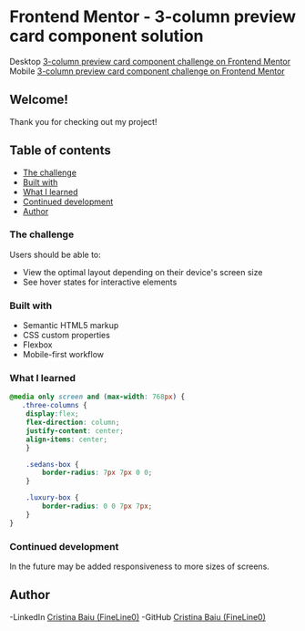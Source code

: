 # Frontend Mentor - 3-column preview card component solution

Desktop [3-column preview card component challenge on Frontend Mentor](./images/taskscreeenshot-desktop.png)
Mobile [3-column preview card component challenge on Frontend Mentor](./images/taskscreeenshot-mobile.png)

## Welcome! 
Thank you for checking out my project!

## Table of contents
- [The challenge](#the-challenge)
- [Built with](#built-with)
- [What I learned](#what-i-learned)
- [Continued development](#continued-development)
- [Author](#author)


### The challenge

Users should be able to:

- View the optimal layout depending on their device's screen size
- See hover states for interactive elements

### Built with

- Semantic HTML5 markup
- CSS custom properties
- Flexbox
- Mobile-first workflow

### What I learned

```css
@media only screen and (max-width: 768px) {
   .three-columns {
    display:flex;
    flex-direction: column;
    justify-content: center;
    align-items: center;
    }

    .sedans-box {
        border-radius: 7px 7px 0 0;
    }

    .luxury-box {
        border-radius: 0 0 7px 7px;
    }
}
```

### Continued development
In the future may be added responsiveness to more sizes of screens.

## Author

-LinkedIn [Cristina Baiu (FineLine0)](https://www.linkedin.com/in/cristinabaiu01/)
-GitHub [Cristina Baiu (FineLine0)](https://github.com/FineLine01)
